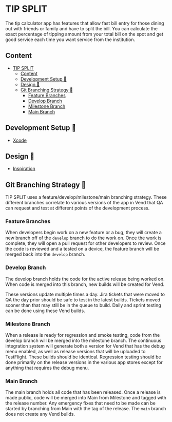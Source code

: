# TIP SPLIT

The tip calculator app has features that allow fast bill entry
for those dining out with friends or family and have to split the
bill. You can calculate the exact percentage of tipping amount
from your total bill on the spot and get good service each time
you want service from the institution.

## Content

- [TIP SPLIT](#tip-split)
  - [Content](#content)
  - [Development Setup 🔨](#development-setup-)
  - [Design 🎨](#design-)
  - [Git Branching Strategy 🔀](#git-branching-strategy-)
    - [Feature Branches](#feature-branches)
    - [Develop Branch](#develop-branch)
    - [Milestone Branch](#milestone-branch)
    - [Main Branch](#main-branch)

## Development Setup 🔨

- [Xcode](https://apps.apple.com/us/app/xcode/id497799835)

## Design 🎨

- [Inspiration](https://dribbble.com/shots/17191118-Give-Tips-App)

## Git Branching Strategy 🔀

TIP SPLIT uses a feature/develop/milestone/main branching strategy. These different branches correlate to
various versions of the app in Vend that QA can request and test at different points of the
development process.

### Feature Branches

When developers begin work on a new feature or a bug, they will create a new branch off of the
`develop` branch to do the work on. Once the work is complete, they will open a pull request for
other developers to review. Once the code is reviewed and a tested on a device, the feature branch
will be merged back into the `develop` branch.

### Develop Branch

The develop branch holds the code for the active release being worked on. When code is merged into
this branch, new builds will be created for Vend.

These versions update multiple times a day. Jira tickets that were moved to QA the day prior should
be safe to test in the latest builds. Tickets moved sooner than that may still be in the queue to build.
Daily and sprint testing can be done using these Vend builds.

### Milestone Branch

When a release is ready for regression and smoke testing, code from the develop branch will be
merged into the milestone branch. The continuous integration system will generate both a version for
Vend that has the debug menu enabled, as well as release versions that will be uploaded to
TestFlight. These builds should be identical. Regression testing should be done primarily on the release versions in the various app stores except for anything that requires the debug menu.

### Main Branch

The main branch holds all code that has been released. Once a release is made public, code will be
merged into Main from Milestone and tagged with the release number. Any emergency fixes that need to
be made can be started by branching from Main with the tag of the release. The `main` branch does not create any Vend builds.
